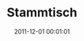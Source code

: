 ---
date: 2011-12-01 00:01:01
placeholder: false
title: Stammtisch
time: Friday 16. Dec 2011, 19:00
calendar_month: Dec
calendar_date: 16
description: 
venue: |
  Café am Nordbad  
  Schleißheimer Str. 142a  
  80797 München  
  [www.cafeamnordbad.de](http://www.cafeamnordbad.de)
---